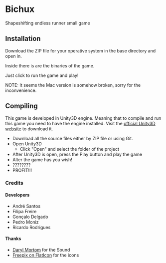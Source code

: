 # Bichux
Shapeshifting endless runner small game

## Installation

Download the ZIP file for your operative system in the base directory and open in.

Inside there is are the binaries of the game.

Just click to run the game and play!

NOTE: It seems the Mac version is somehow broken, sorry for the inconvenience.

## Compiling

This game is developed in Unity3D engine. Meaning that to compile and run this game you need to have the engine installed.
Visit the [official Unity3D website](http://unity3d.com) to download it.

* Download all the source files either by ZIP file or using Git.
* Open Unity3D
  * Click "Open" and select the folder of the project
* After Unity3D is open, press the Play button and play the game
* Alter the game has you wish!
* ????????
* PROFIT!!!

### Credits

#### Developers
* André Santos
* Filipa Freire
* Gonçalo Delgado
* Pedro Moniz
* Ricardo Rodrigues

#### Thanks
* [Daryl Mortom](https://soundcloud.com/dazzman1) for the Sound
* [Freepix on FlatIcon](http://www.flaticon.com/authors/freepik) for the icons
